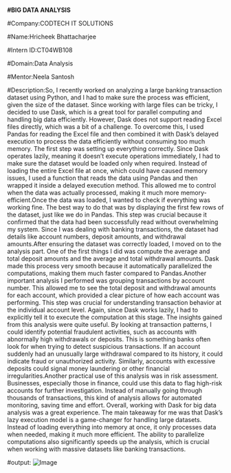 **#BIG DATA ANALYSIS**

#Company:CODTECH IT SOLUTIONS

#Name:Hricheek Bhattacharjee

#Intern ID:CT04WB108

#Domain:Data Analysis

#Mentor:Neela Santosh

#Description:So, I recently worked on analyzing a large banking transaction dataset using Python, and I had to make sure the process was efficient, given the size of the dataset. Since working with large files can be tricky, I decided to use Dask, which is a great tool for parallel computing and handling big data efficiently. However, Dask does not support reading Excel files directly, which was a bit of a challenge. To overcome this, I used Pandas for reading the Excel file and then combined it with Dask’s delayed execution to process the data efficiently without consuming too much memory.
The first step was setting up everything correctly. Since Dask operates lazily, meaning it doesn’t execute operations immediately, I had to make sure the dataset would be loaded only when required. Instead of loading the entire Excel file at once, which could have caused memory issues, I used a function that reads the data using Pandas and then wrapped it inside a delayed execution method. This allowed me to control when the data was actually processed, making it much more memory-efficient.Once the data was loaded, I wanted to check if everything was working fine. The best way to do that was by displaying the first few rows of the dataset, just like we do in Pandas. This step was crucial because it confirmed that the data had been successfully read without overwhelming my system. Since I was dealing with banking transactions, the dataset had details like account numbers, deposit amounts, and withdrawal amounts.After ensuring the dataset was correctly loaded, I moved on to the analysis part. One of the first things I did was compute the average and total deposit amounts and the average and total withdrawal amounts. Dask made this process very smooth because it automatically parallelized the computations, making them much faster compared to Pandas.Another important analysis I performed was grouping transactions by account number. This allowed me to see the total deposit and withdrawal amounts for each account, which provided a clear picture of how each account was performing. This step was crucial for understanding transaction behavior at the individual account level. Again, since Dask works lazily, I had to explicitly tell it to execute the computation at this stage.
The insights gained from this analysis were quite useful. By looking at transaction patterns, I could identify potential fraudulent activities, such as accounts with abnormally high withdrawals or deposits. This is something banks often look for when trying to detect suspicious transactions. If an account suddenly had an unusually large withdrawal compared to its history, it could indicate fraud or unauthorized activity. Similarly, accounts with excessive deposits could signal money laundering or other financial irregularities.Another practical use of this analysis was in risk assessment. Businesses, especially those in finance, could use this data to flag high-risk accounts for further investigation. Instead of manually going through thousands of transactions, this kind of analysis allows for automated monitoring, saving time and effort.
Overall, working with Dask for big data analysis was a great experience. The main takeaway for me was that Dask’s lazy execution model is a game-changer for handling large datasets. Instead of loading everything into memory at once, it only processes data when needed, making it much more efficient. The ability to parallelize computations also significantly speeds up the analysis, which is crucial when working with massive datasets like banking transactions.

#output: ![Image](https://github.com/user-attachments/assets/fe413b4a-ab4f-4968-aa76-e146474b4e18)

